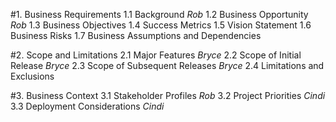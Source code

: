 #1. Business Requirements
    1.1 Background
        *Rob*
    1.2 Business Opportunity
        *Rob*
    1.3 Business Objectives
    1.4 Success Metrics
    1.5 Vision Statement
    1.6 Business Risks
    1.7 Business Assumptions and Dependencies

#2. Scope and Limitations
    2.1 Major Features
        *Bryce*
    2.2 Scope of Initial Release
        *Bryce*
    2.3 Scope of Subsequent Releases
        *Bryce*
    2.4 Limitations and Exclusions

#3. Business Context
    3.1 Stakeholder Profiles
        *Rob*
    3.2 Project Priorities
        *Cindi*
    3.3 Deployment Considerations
        *Cindi*
